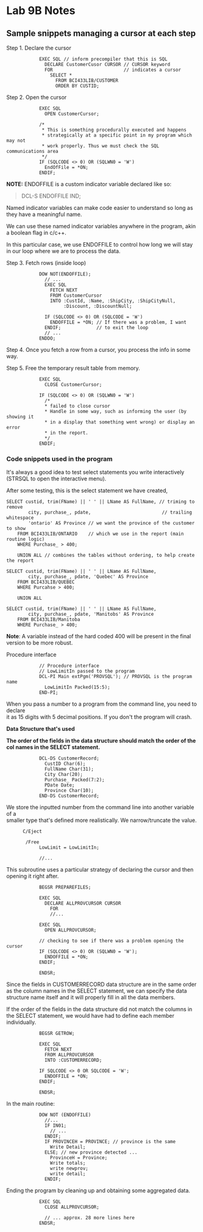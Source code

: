 # Lab 9B Notes

## Sample snippets managing a cursor at each step

Step 1. Declare the cursor

  ```RPGLE
              EXEC SQL // inform precompiler that this is SQL
                DECLARE CustomerCusor CURSOR // CURSOR keyword
                FOR                          // indicates a cursor
                  SELECT *
                    FROM BCI433LIB/CUSTOMER
                    ORDER BY CUSTID;
  ```

Step 2. Open the cursor

  ```RPGLE
              EXEC SQL
                OPEN CustomerCursor;

              /*
               * This is something procedurally executed and happens
               * strategically at a specific point in my program which may not
               * work properly. Thus we must check the SQL communications area
               */
              IF (SQLCODE <> 0) OR (SQLWN0 = 'W')
                EndOfFile = *ON;
              ENDIF;
  ```

  **NOTE:** ENDOFFILE is a custom indicator variable declared like so:

  > DCL-S ENDOFFILE IND;

  Named indicator variables can make code easier to understand so long as they
  have a meaningful name.

  We can use these named indicator variables anywhere in the program,
  akin a boolean flag in c/c++.

  In this particular case, we use ENDOFFILE to control how long we will stay in
  our loop where we are to process the data.

Step 3. Fetch rows (inside loop)

  ```RPGLE
              DOW NOT(ENDOFFILE);
                // ...
                EXEC SQL
                  FETCH NEXT
                  FROM CustomerCursor
                  INTO :CustId, :Name, :ShipCity, :ShipCityNull,
                       :Discount, :DiscountNull;

                IF (SQLCODE <> 0) OR (SQLCODE = 'W')
                  ENDOFFILE = *ON; // If there was a problem, I want
                ENDIF;             // to exit the loop
                // ...
              ENDDO;
  ```

Step 4. Once you fetch a row from a cursor, you process the info in some way.

Step 5. Free the temporary result table from memory.

  ```RPGLE
              EXEC SQL
                CLOSE CustomerCursor;

              IF (SQLCODE <> 0) OR (SQLWN0 = 'W')
                /*
                * failed to close cursor
                * Handle in some way, such as informing the user (by showing it
                * in a display that something went wrong) or display an error
                * in the report.
                */
              ENDIF;
  ```

### Code snippets used in the program

It's always a good idea to test select statements you write interactively  
(STRSQL to open the interactive menu).

After some testing, this is the select statement we have created,

```RPGLE
SELECT custid, trim(FName) || ' ' || LName AS FullName, // triming to remove
        city, purchase_, pdate,                          // trailing whitespace
        'ontario' AS Province // we want the province of the customer to show
    FROM BCI433LIB/ONTARIO    // which we use in the report (main routine logic)
    WHERE Purchase_ > 400;

    UNION ALL // combines the tables without ordering, to help create the report

SELECT custid, trim(FName) || ' ' || LName AS FullName,
        city, purchase_, pdate, 'Quebec' AS Province
    FROM BCI433LIB/QUEBEC
    WHERE Purcahse > 400;

    UNION ALL

SELECT custid, trim(FName) || ' ' || LName AS FullName,
        city, purchase_, pdate, 'Manitobs' AS Province
    FROM BCI433LIB/Manitoba
    WHERE Purchase_ > 400;
```

**Note**: A variable instead of the hard coded 400 will be present in the final
version to be more robust.

Procedure interface

```RPGLE
            // Procedure interface
            // LowLimitIn passed to the program
            DCL-PI Main extPgm('PROVSQL'); // PROVSQL is the program name
              LowLimitIn Packed(15:5);
            END-PI;
```

When you pass a number to a program from the command line, you need to declare  
it as 15 digits with 5 decimal positions. If you don't the program will crash.

**Data Structure that's used**

**The order of the fields in the data structure should match the order of the
col names in the SELECT statement.**

```RPGLE
            DCL-DS CustomerRecord;
              CustID Char(6);
              FullName Char(31);
              City Char(20);
              Purchase_ Packed(7:2);
              PDate Date;
              Province Char(10);
            END-DS CustomerRecord;
```

We store the inputted number from the command line into another variable of a  
smaller type that's defined more realistically. We narrow/truncate the value.

```RPGLE
      C/Eject

       /Free
            LowLimit = LowLimitIn;

            //...
```

This subroutine uses a particular strategy of declaring the cursor and then
opening it right after.

```RPGLE
            BEGSR PREPAREFILES;

            EXEC SQL
              DECLARE ALLPROVCURSOR CURSOR
                FOR
                //...

            EXEC SQL
              OPEN ALLPROVCURSOR;

            // checking to see if there was a problem opening the cursor
            IF (SQLCODE <> 0) OR (SQLWN0 = 'W');
              ENDOFFILE = *ON;
            ENDIF;

            ENDSR;
```

Since the fields in CUSTOMERRECORD data structure are in the same
order as the column names in the SELECT statement, we can specify the data
structure name itself and it will properly fill in all the data members.

If the order of the fields in the data structure did not match the columns in  
the SELECT statement, we would have had to define each member individually.

```RPGLE
            BEGSR GETROW;

            EXEC SQL
              FETCH NEXT
              FROM ALLPROVCURSOR
              INTO :CUSTOMERRECORD;

            IF SQLCODE <> 0 OR SQLCODE = 'W';
              ENDOFFILE = *ON;
            ENDIF;

            ENDSR;
```

In the main routine:

```RPGLE
            DOW NOT (ENDOFFILE)
              //...
              IF IN01;
                // ...
              ENDIF;
              IF PROVINCEH = PROVINCE; // province is the same
                Write Detail;
              ELSE; // new province detected ...
                ProvinceH = Province;
                Write totals;
                write newprov;
                write detail;
              ENDIF;
```

Ending the program by cleaning up and obtaining some aggregated data.

```RPGLE
            EXEC SQL
              CLOSE ALLPROVCURSOR;

              // ... approx. 28 more lines here
            ENDSR;
```
